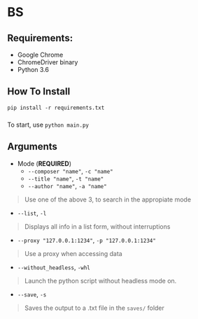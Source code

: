 # BS
 
## Requirements:
- Google Chrome 
- ChromeDriver binary
- Python 3.6
## How To Install
```
pip install -r requirements.txt
```
###
To start, use
``python main.py``

## Arguments

- Mode (**REQUIRED**)
  - `--composer "name"`, `-c "name"`
  - `--title "name"`, `-t "name"`
  - `--author "name"`, `-a "name"`
> Use one of the above 3, to search in the appropiate mode

- `--list`, `-l` 
> Displays all info in a list form, without interruptions

- `--proxy "127.0.0.1:1234"`, `-p "127.0.0.1:1234"`
> Use a proxy when accessing data

- `--without_headless`, `-whl`
> Launch the python script without headless mode on.

- `--save`, `-s`
> Saves the output to a .txt file in the ``saves/`` folder

